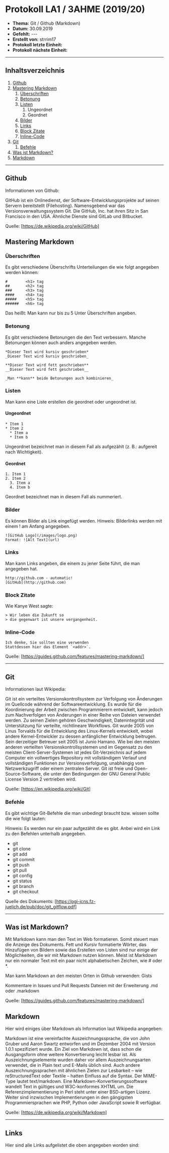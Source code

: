 # Protokoll LA1 / 3AHME (2019/20)
* **Thema:** Git / Github (Markdown)
* **Datum:** 30.09.2019
* **Gefehlt:** ---
* **Erstellt von:** strrim17
* **Protokoll letzte Einheit:**
* **Protokoll nächste Einheit:**

------------------------------------------------------------------------------------------------------------------------

## Inhaltsverzeichnis

1. [Github](#github)
2. [Mastering Markdown](#mastering-markdown)
   1. [Überschriften](#überschriften)
   2. [Betonung](#betonung)
   3. [Listen](#listen)
      1. Ungeordnet
      2. Geordnet
   4. [Bilder](#bilder)
   5. [Links](#links)
   6. [Block Zitate](#block-zitate)
   7. [Inline-Code](#inline-code)
3. [Git](#git)
   1. [Befehle](#befehle)
4. [Was ist Markdown?](#was-ist-markdown)
5. [Markdown](#markdown)

------------------------------------------------------------------------------------------------------------------------

## Github
Informationen von Github:

GitHub ist ein Onlinedienst, der Software-Entwicklungsprojekte auf seinen Servern bereitstellt (Filehosting). Namensgebend war das Versionsverwaltungssystem Git. Die GitHub, Inc. hat ihren Sitz in San Francisco in den USA. Ähnliche Dienste sind GitLab und Bitbucket.

Quelle: [https://de.wikipedia.org/wiki/GitHub]

## Mastering Markdown

### Überschriften
Es gibt verschiedene Überschrifts Unterteilungen die wie folgt angegeben werden können:

```
#        <h1> tag
##       <h2> tag
###      <h3> tag
####     <h4> tag
#####    <h5> tag
######   <h6> tag
```

Das heißt: Man kann nur bis zu 5 Unter Überschriften angeben.

### Betonung
Es gibt verschiedene Betonungen die den Text verbessern.
Manche Betonungen können auch anders angegeben werden.

```
*Dieser Text wird kursiv geschrieben*
_Dieser Text wird kursiv geschrieben_

**Dieser Text wird fett geschrieben**
__Dieser Text wird fett geschrieben__

_Man **kann** beide Betonungen auch kombinieren_
```

### Listen
Man kann eine Liste erstellen die geordnet oder ungeordnet ist.

#### Ungeordnet
```
* Item 1
* Item 2
  * Item a
  * Item b
```

Ungeordnet bezeichnet man in diesem Fall als aufgezählt (z. B.: aufgereit nach Wichtigkeit).

#### Geordnet
```
1. Item 1
2. Item 2
  3. Item a
  4. Item b
```

Geordnet bezeichnet man in diesem Fall als nummeriert.

### Bilder
Es können Bilder als Link eingefügt werden. Hinweis: Bilderlinks werden mit einem ! am Anfang angegeben.

```
![GitHub Logo](/images/logo.png)
Format: ![Alt Text](url)
```

### Links
Man kann Links angeben, die einem zu jener Seite führt, die man angegeben hat.

```
http://github.com - automatic!
[GitHub](http://github.com)
```

### Block Zitate
Wie Kanye West sagte:

```
> Wir leben die Zukunft so
> die gegenwart ist unsere vergangenheit.
```

### Inline-Code

```
Ich denke, Sie sollten eine verwenden
Stattdessen hier das Element `<addr>`.
```

Quelle: [https://guides.github.com/features/mastering-markdown/]

------------------------------------------------------------------------------------------------------------------------

## Git
Informationen laut Wikipedia:

Git ist ein verteiltes Versionskontrollsystem zur Verfolgung von Änderungen im Quellcode während der Softwareentwicklung. Es wurde für die Koordinierung der Arbeit zwischen Programmierern entwickelt, kann jedoch zum Nachverfolgen von Änderungen in einer Reihe von Dateien verwendet werden. Zu seinen Zielen gehören Geschwindigkeit, Datenintegrität und Unterstützung für verteilte, nichtlineare Workflows.
Git wurde 2005 von Linus Torvalds für die Entwicklung des Linux-Kernels entwickelt, wobei andere Kernel-Entwickler zu dessen anfänglicher Entwicklung beitrugen. Sein derzeitiger Betreuer seit 2005 ist Junio Hamano. Wie bei den meisten anderen verteilten Versionskontrollsystemen und im Gegensatz zu den meisten Client-Server-Systemen ist jedes Git-Verzeichnis auf jedem Computer ein vollwertiges Repository mit vollständigem Verlauf und vollständigen Funktionen zur Versionsverfolgung, unabhängig vom Netzwerkzugriff oder einem zentralen Server. Git ist freie und Open-Source-Software, die unter den Bedingungen der GNU General Public License Version 2 vertrieben wird.

Quelle: [https://en.wikipedia.org/wiki/Git]

### Befehle
Es gibt wichtige Git-Befehle die man unbedingt braucht bzw. wissen sollte die wie folgt lauten:

Hinweis: Es werden nur ein paar aufgezählt die es gibt. Anbei wird ein Link zu den Befehlen unterhalb angegeben.

* git
* git clone
* git add
* git commit
* git push
* git pull
* git config
* git status
* git branch
* git checkout

Quelle des Dokuments: [https://pgi-jcns.fz-juelich.de/pub/doc/git_gitflow.pdf]

------------------------------------------------------------------------------------------------------------------------

## Was ist Markdown?

Mit Markdown kann man den Text im Web formatieren. Somit steuert man die Anzeige des Dokuments. Fett und Kursiv formatierte Wörter, das Hinzufügen von Bildern sowie das Erstellen von Listen sind nur einige der Möglichkeiten, die wir mit Markdown nutzen können. Meist ist Markdown nur ein normaler Text mit ein paar nicht alphabetischen Zeichen, wie # oder *.

Man kann Markdown an den meisten Orten in Github verwenden:
Gists

Kommentare in Issues und Pull Requests
Dateien mit der Erweiterung .md oder .markdown

Quelle: [https://guides.github.com/features/mastering-markdown/]

## Markdown
Hier wird einiges über Markdown als Information laut Wikipedia angegeben:

Markdown ist eine vereinfachte Auszeichnungssprache, die von John Gruber und Aaron Swartz entworfen und im Dezember 2004 mit Version 1.0.1 spezifiziert wurde. Ein Ziel von Markdown ist, dass schon die Ausgangsform ohne weitere Konvertierung leicht lesbar ist. Als Auszeichnungselemente wurden daher vor allem Auszeichnungsarten verwendet, die in Plain text und E-Mails üblich sind. Auch andere Auszeichnungssprachen mit ähnlichen Zielen zur Lesbarkeit – wie reStructuredText oder Textile – hatten Einfluss auf die Syntax. Der MIME-Type lautet text/markdown.
Eine Markdown-Konvertierungssoftware wandelt Text in gültiges und W3C-konformes XHTML um. Die Referenzimplementierung in Perl steht unter einer BSD-artigen Lizenz. Weiter sind inzwischen Implementierungen in den gängigsten Programmiersprachen wie PHP, Python oder JavaScript sowie R verfügbar.

Quelle: [https://de.wikipedia.org/wiki/Markdown]

------------------------------------------------------------------------------------------------------------------------

## Links

Hier sind alle Links aufgelistet die oben angegeben worden sind:

[Github]: https://de.wikipedia.org/wiki/GitHub
[Mastering-Markdown]: https://guides.github.com/features/mastering-markdown/
[Git]: [https://en.wikipedia.org/wiki/Git]
[Befehle]: https://pgi-jcns.fz-juelich.de/pub/doc/git_gitflow.pdf
[Was-ist-Markdown]: https://guides.github.com/features/mastering-markdown/
[Markdown]: https://de.wikipedia.org/wiki/Markdown
